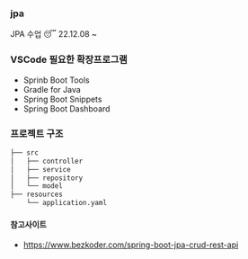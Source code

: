 ### jpa
JPA 수업 😴 22.12.08 ~ 

### VSCode 필요한 확장프로그램
- Sprinb Boot Tools
- Gradle for Java
- Spring Boot Snippets
- Spring Boot Dashboard

### 프로젝트 구조
```bash
├── src
│   ├── controller
│   ├── service
│   ├── repository
│   └── model
├── resources
    └── application.yaml
``` 

#### 참고사이트
- https://www.bezkoder.com/spring-boot-jpa-crud-rest-api